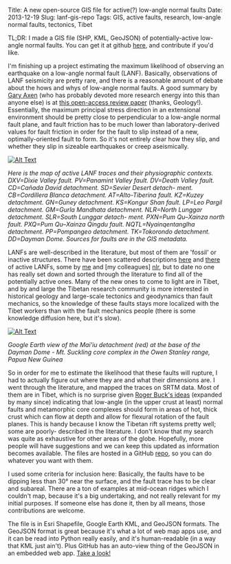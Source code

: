 Title: A new open-source GIS file for active(?) low-angle normal faults
Date: 2013-12-19
Slug: lanf-gis-repo
Tags: GIS, active faults, research, low-angle normal faults, tectonics, Tibet


<!-- PELICAN_BEGIN_SUMMARY -->
TL;DR: I made a GIS file (SHP, KML, GeoJSON) of potentially-active low-angle
normal faults.  You can get it at github [here][release], and contribute if 
you'd like.

<!-- PELICAN_END_SUMMARY -->

I'm finishing up a project estimating the maximum likelihood of observing 
an earthquake on a low-angle normal fault (LANF).  Basically, observations of 
LANF seismicity are pretty rare, and there is a reasonable amount of debate
about the hows and whys of low-angle normal faults.  A good summary by 
[Gary Axen][] (who has probably devoted more research energy into this than 
anyone else) is at [this open-access review paper][ax_r] (thanks, Geology!).
Essentially, the maximum principal stress direction in an extensional
environment should be pretty close to perpendicular to a low-angle normal
fault plane, and fault friction has to be much lower than
laboratory-derived values for fault friction in order for the fault
to slip instead of a new, optimally-oriented fault to form.  So it's not
entirely clear how they slip, and whether they slip in sizeable earthquakes
or creep aseismically.

[![Alt Text][map]][map]

*Here is the map of active LANF traces and their physiographic contexts.
DXV=Dixie Valley fault. PV=Panamint Valley fault. DV=Death Valley fault.
CD=Cañada David detachment. SD=Sevier Desert detach- ment. CB=Cordillera Blanca 
detachment. AT=Alto-Tiberina fault. KZ=Kuzey detachment. GN=Guney detachment. 
KS=Kongur Shan fault. LP=Leo Pargil detachment. GM=Gurla Mandhata detachment. 
NLR=North Lunggar detachment. SLR=South Lunggar detach- ment. PXN=Pum Qu–Xainza 
north fault. PXQ=Pum Qu–Xainza Qingdu fault. NQTL=Nyainqentanglha detachment. 
PP=Pompangeo detachment. TK=Tokorondo detachment. DD=Dayman Dome. Sources for 
faults are in the GIS metadata.*

LANFs are well-described in the literature, but most of them are
'fossil' or inactive structures.  There have been scattered descriptions
[here][] and [there][] of active LANFs, some by [me][slr] and [my colleagues]
[nlr], but to date no one has really set down and sorted through the literature
to find all of the potentially active ones. Many of the new ones to come to
light are in Tibet, and by and large the Tibetan research community is more
interested in historical geology and large-scale tectonics and geodynamics
than fault mechanics, so the knowledge of these faults stays more localized
with the Tibet workers than with the fault mechanics people (there is some
knowledge diffusion here, but it's slow).

[![Alt Text][d_dome]][d_dome]

*Google Earth view of the Mai'iu detachment (red) at the base of the Dayman 
Dome - Mt. Suckling core complex in the Owen Stanley range, Papua New Guinea*

So in order for me to estimate the likelihood that these faults will rupture,
I had to actually figure out where they are and what their dimensions are.
I went through the literature, and mapped the traces on SRTM data. 
Most of them are in
Tibet, which is no surprise given [Roger Buck's ideas][rb] (expanded by many
since) indicating that low-angle (in the upper crust at least) normal faults
and metamorphic core complexes should form in areas of hot, thick crust which
can flow at depth and allow for flexural rotation of the fault planes. This is
handy because I know the Tibetan rift systems pretty well; some are poorly-
described in the literature. I don't know that my search was quite as
exhaustive for other areas of the globe. Hopefully, more people will have
suggestions and we can keep this updated as information becomes available.
The files are hosted in a GitHub [repo][repo], so you can do whatever you
want with them.

I used some criteria for inclusion here:  Basically, the faults have to be
dipping less than 30° near the surface, and the fault trace has to be clear
and subareal. There are a ton of examples at mid-ocean ridges which I couldn't
map, because it's a big undertaking, and not really relevant for my initial
purposes.  If someone else has done it, then by all means, those contributions
are welcome.

The file is in Esri Shapefile, Google Earth KML, and GeoJSON formats.  The
GeoJSON format is great because it's what a lot of web map apps use, and
it can be read into Python really easily, and it's human-readable (in a way
that KML just ain't).  Plus GitHub has an auto-view thing of the GeoJSON in
an embedded web app.  [Take a look!][gh_view]

[d_dome]: /images/dayman_dome.png
[map]: /images/active_lanfs_map_insets.png
[gh_view]: https://github.com/cossatot/LANF_gis/blob/master/geojson/LANFs.geojson
[release]: https://github.com/cossatot/LANF_gis/releases/tag/1.0
[repo]: https://github.com/cossatot/LANF_gis
[rb]: onlinelibrary.wiley.com/doi/10.1029/TC007i005p00959/abstract
[slr]: http://onlinelibrary.wiley.com/doi/10.1002/tect.20053/abstract
[nlr]: http://geology.gsapubs.org/content/36/1/7.short
[there]: http://geology.gsapubs.org/content/27/3/247.short
[here]: http://onlinelibrary.wiley.com/doi/10.1029/2007JB005015/abstract
[Gary Axen]: http://www.ees.nmt.edu/teachingresearch-faculty/153-axen-main
[ax_r]: http://geology.gsapubs.org/content/35/3/287.short
